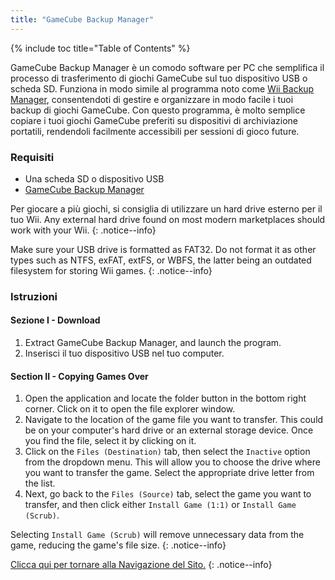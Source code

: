 ```yaml
---
title: "GameCube Backup Manager"
---
```


{% include toc title="Table of Contents" %}

GameCube Backup Manager è un comodo software per PC che semplifica il processo di trasferimento di giochi GameCube sul tuo dispositivo USB o scheda SD. Funziona in modo simile al programma noto come [Wii Backup Manager](wiibackupmanager), consentendoti di gestire e organizzare in modo facile i tuoi backup di giochi GameCube. Con questo programma, è molto semplice copiare i tuoi giochi GameCube preferiti su dispositivi di archiviazione portatili, rendendoli facilmente accessibili per sessioni di gioco future.

### Requisiti

* Una scheda SD o dispositivo USB
* [GameCube Backup Manager](https://github.com/AxionDrak/GameCube-Backup-Manager/releases)

Per giocare a più giochi, si consiglia di utilizzare un hard drive esterno per il tuo Wii. Any external hard drive found on most modern marketplaces should work with your Wii.
{: .notice--info}

Make sure your USB drive is formatted as FAT32. Do not format it as other types such as NTFS, exFAT, extFS, or WBFS, the latter being an outdated filesystem for storing Wii games.
{: .notice--info}

### Istruzioni

#### Sezione I - Download

1. Extract GameCube Backup Manager, and launch the program.
1. Inserisci il tuo dispositivo USB nel tuo computer.

#### Section II - Copying Games Over

1. Open the application and locate the folder button in the bottom right corner. Click on it to open the file explorer window.
1. Navigate to the location of the game file you want to transfer. This could be on your computer's hard drive or an external storage device. Once you find the file, select it by clicking on it.
1. Click on the `Files (Destination)` tab, then select the `Inactive` option from the dropdown menu. This will allow you to choose the drive where you want to transfer the game. Select the appropriate drive letter from the list.
1. Next, go back to the `Files (Source)` tab, select the game you want to transfer, and then click either `Install Game (1:1)` or `Install Game (Scrub)`.

Selecting `Install Game (Scrub)` will remove unnecessary data from the game, reducing the game's file size.
{: .notice--info}

[Clicca qui per tornare alla Navigazione del Sito.](navigazione-sito)
{: .notice--info}
